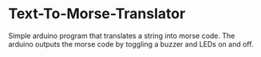 # Text-To-Morse-Translator
 
Simple arduino program that translates a string into morse code.
The arduino outputs the morse code by toggling a buzzer and LEDs on and off.
